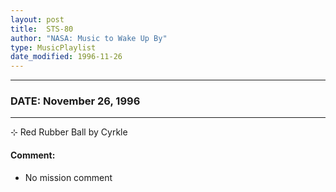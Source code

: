 ```yaml
---
layout: post
title:  STS-80
author: "NASA: Music to Wake Up By"
type: MusicPlaylist
date_modified: 1996-11-26
---
```


----
### DATE: November 26, 1996
----
⊹ Red Rubber Ball by Cyrkle

#### Comment:
* No mission comment

